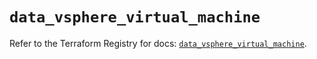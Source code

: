 # `data_vsphere_virtual_machine`

Refer to the Terraform Registry for docs: [`data_vsphere_virtual_machine`](https://registry.terraform.io/providers/vmware/vsphere/2.13.0/docs/data-sources/virtual_machine).
